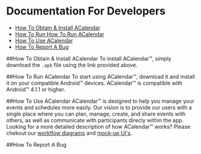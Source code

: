 # Documentation For Developers

* [How To Obtain & Install ACalendar](#how-to-obtain-&-install-acalendar)
* [How To Run How To Run ACalendar](#how-to-run-acalendar)
* [How To Use ACalendar](#how-to-use-acalenar)
* [How To Report A Bug](#how-to-report-a-bug)

##How To Obtain & Install ACalendar
To install ACalendar™, simply download the `.apk` file using the link provided above.

##How To Run ACalendar
To start using ACalendar™, download it and install it on your compatible Android™ devices. ACalendar™ is compatible with Android™ 4.1.1 or higher.

##How To Use ACalendar
ACalendar™ is designed to help you manage your events and schedules more easily. Our vision is to provide our users with a single place where you can plan, manage, create, and share events with others, as well as communicate with participants direcly within the app.
Looking for a more detailed description of how ACalendar™ works? Please chekout our [workflow diagrams](https://github.com/CSE403DEATHEATERS/cse403-16au-ACal/blob/gh-pages/ACal_Documents/ACal_UIDiagrams.pdf) and [mock-up UI's](https://github.com/CSE403DEATHEATERS/cse403-16au-ACal/blob/gh-pages/ACal_Documents/ACal_UIDiagrams.pdf).

##How To Report A Bug
